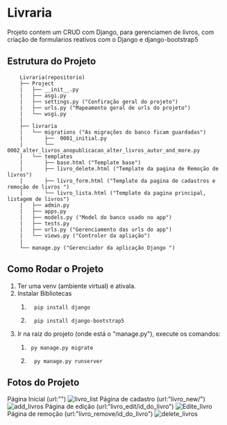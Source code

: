 # Livraria
Projeto contem um CRUD com Django, para gerenciamen de livros, com criação de formularios reativos com o Django e django-bootstrap5


## Estrutura do Projeto

~~~
    Livraria(repositorio)
    ├── Project
    |   ├── __init__.py
    |   ├── asgi.py
    |   ├── settings.py ("Confiração geral do projeto")
    |   ├── urls.py ("Mapeamento geral de urls do projeto")
    |   └── wsgi.py
    |       
    ├── livraria 
    |   └── migrations ("As migrações do banco ficam guardadas")
    |       ├──  0001_initial.py 
    |       └──  0002_alter_livros_anopublicacao_alter_livros_autor_and_more.py 
    |   └── templates
    |       ├── base.html ("Template base")
    |       ├── livro_delete.html ("Template da pagina de Remoção de livros")
    |       ├── livro_form.html ("Template da pagina de cadastros e remoção de livros ")
    |       └── livro_lista.html ("Template da pagina principal, listagem de livros")
    |   ├── admin.py 
    |   ├── apps.py 
    |   ├── models.py ("Model do banco usado no app")
    |   ├── tests.py
    |   ├── urls.py ("Gerenciamento das urls do app")
    |   └── views.py ("Controler da apliação")
    |    
    └── manage.py ("Gerenciador da aplicação Django ")
~~~


## Como Rodar o Projeto

1. Ter uma venv (ambiente virtual) e ativala.
2. Instalar Bibliotecas 
   1. ~~~ 
        pip install django 
      ~~~
   2. ~~~ 
        pip install django-bootstrap5
      ~~~
3. Ir na raiz do projeto (onde está o "manage.py"), execute os comandos:
    1. ~~~ 
        py manage.py migrate 
        ~~~
   2. ~~~ 
        py manage.py runserver
        ~~~

## Fotos do Projeto
Página Inicial (url:"")
![livro_list](https://user-images.githubusercontent.com/98782405/210030236-20cb77d3-3132-471d-99f4-36e6415829e4.png)
Página de cadastro (url:"livro_new/")
![add_livros](https://user-images.githubusercontent.com/98782405/210030285-c253b67d-e1f2-44bd-9174-7b80a8d41d4c.png)
Página de edição (url:"livro_edit/id_do_livro")
![Edite_livro](https://user-images.githubusercontent.com/98782405/210030373-1b4177a6-26b5-4692-82c4-f44cca33e8b0.png)
Página de remoção (url:"livro_remove/id_do_livro")
![delete_livros](https://user-images.githubusercontent.com/98782405/210030403-033d12d5-83e4-4938-be89-60f73f531343.png)
